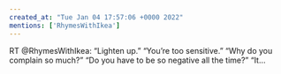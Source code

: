 ```yaml
---
created_at: "Tue Jan 04 17:57:06 +0000 2022"
mentions: ['RhymesWithIkea']
---
```


RT @RhymesWithIkea: “Lighten up.”
“You’re too sensitive.”
“Why do you complain so much?”
“Do you have to be so negative all the time?”
“It…